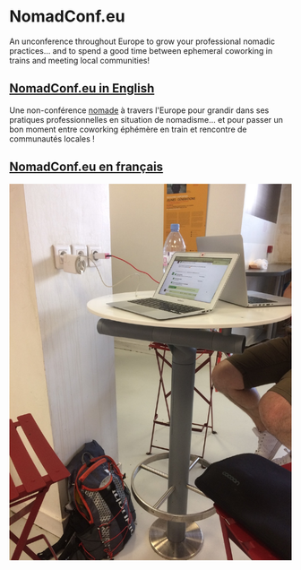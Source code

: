 # NomadConf.eu

An unconference throughout Europe to grow your professional nomadic practices… and to spend a good time between ephemeral coworking in trains and meeting local communities!

## [NomadConf.eu in English](/en)


Une non-conférence [nomade](conference-nomade) à travers l'Europe pour grandir dans ses pratiques professionnelles en situation de nomadisme… et pour passer un bon moment entre coworking éphémère en train et rencontre de communautés locales !

## [NomadConf.eu en français](/fr)

![High seats in Bordeaux train station](img/edition-1/IMG_5423.jpg)
